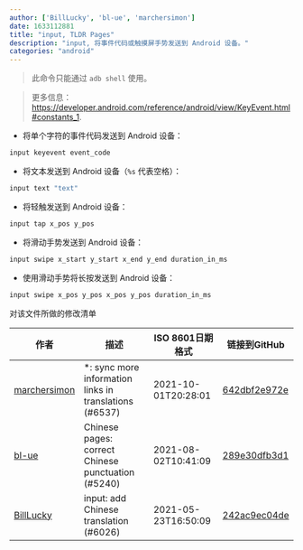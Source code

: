 ```yaml
---
author: ['BillLucky', 'bl-ue', 'marchersimon']
date: 1633112881
title: "input, TLDR Pages"
description: "input, 将事件代码或触摸屏手势发送到 Android 设备。"
categories: "android"
---
```

> 此命令只能通过 `adb shell` 使用。

> 更多信息：<https://developer.android.com/reference/android/view/KeyEvent.html#constants_1>.

- 将单个字符的事件代码发送到 Android 设备：

```bash
input keyevent event_code
```

- 将文本发送到 Android 设备（`%s` 代表空格）：

```bash
input text "text"
```

- 将轻触发送到 Android 设备：

```bash
input tap x_pos y_pos
```

- 将滑动手势发送到 Android 设备：

```bash
input swipe x_start y_start x_end y_end duration_in_ms
```

- 使用滑动手势将长按发送到 Android 设备：

```bash
input swipe x_pos y_pos x_pos y_pos duration_in_ms
```
对该文件所做的修改清单


作者 | 描述 | ISO 8601日期格式 | 链接到GitHub
------|-----|-----|-----
[marchersimon](mailto:50295997+marchersimon@users.noreply.github.com) | *: sync more information links in translations (#6537) | 2021-10-01T20:28:01 | [642dbf2e972e](https://github.com/tldr-pages/tldr/commit/642dbf2e972e388fab8c84ba3b4685fb862b6454)
[bl-ue](mailto:54780737+bl-ue@users.noreply.github.com) | Chinese pages: correct Chinese punctuation (#5240) | 2021-08-02T10:41:09 | [289e30dfb3d1](https://github.com/tldr-pages/tldr/commit/289e30dfb3d1d73bade9e3610e12bfc90e9270ae)
[BillLucky](mailto:bill.libiao@gmail.com) | input: add Chinese translation (#6026) | 2021-05-23T16:50:09 | [242ac9ec04de](https://github.com/tldr-pages/tldr/commit/242ac9ec04de0cadfb8213a9ab3b0b1b69cb7aa8)

